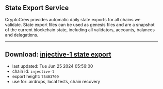 ## State Export Service
CryptoCrew provides automatic daily state exports for all chains we validate. State export files can be used as genesis files and are a snapshot of the current blockchain state, including all validators, accounts, balances and delegations.

---
**Download: [injective-1 state export](https://dl-eu2.ccvalidators.com/SERVICE/injective/injective-1_export_75403709.json)**
---

- last updated: Tue Jun 25 2024 05:56:00
- chain id: `injective-1`
- export height: `75403709`
- use for: airdrops, local tests, chain recovery
